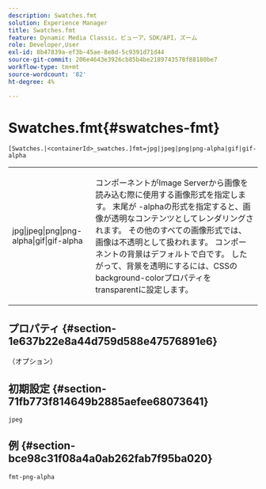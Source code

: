 ```yaml
---
description: Swatches.fmt
solution: Experience Manager
title: Swatches.fmt
feature: Dynamic Media Classic，ビューア，SDK/API，ズーム
role: Developer,User
exl-id: 8b47839a-ef3b-45ae-8e8d-5c9391d71d44
source-git-commit: 206e4643e3926cb85b4be2189743578f88180be7
workflow-type: tm+mt
source-wordcount: '82'
ht-degree: 4%

---
```


# Swatches.fmt{#swatches-fmt}

`[Swatches.|<containerId>_swatches.]fmt=jpg|jpeg|png|png-alpha|gif|gif-alpha`

<table id="table_4620F51BD77149FDB68F1FBECC443801"> 
 <tbody> 
  <tr> 
   <td> <p> <span class="codeph"> jpg|jpeg|png|png-alpha|gif|gif-alpha</span> </p> </td> 
   <td> <p>コンポーネントがImage Serverから画像を読み込む際に使用する画像形式を指定します。 末尾が<span class="codeph"> -alpha</span>の形式を指定すると、画像が透明なコンテンツとしてレンダリングされます。 その他のすべての画像形式では、画像は不透明として扱われます。 コンポーネントの背景はデフォルトで白です。 したがって、背景を透明にするには、CSSの<span class="codeph"> background-color</span>プロパティを<span class="codeph"> transparent</span>に設定します。 </p> </td> 
  </tr> 
 </tbody> 
</table>

## プロパティ {#section-1e637b22e8a44d759d588e47576891e6}

（オプション）

## 初期設定 {#section-71fb773f814649b2885aefee68073641}

`jpeg`

## 例 {#section-bce98c31f08a4a0ab262fab7f95ba020}

`fmt-png-alpha`
